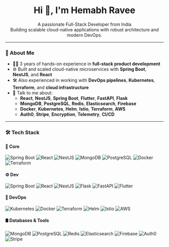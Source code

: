 <h1 align="center">Hi 👋, I'm Hemabh Ravee</h1>

<p align="center">
  A passionate Full-Stack Developer from India<br>
  Building scalable cloud-native applications with robust architecture and modern DevOps.
</p>

---

### 🚀 About Me

- 🧑‍💻 3 years of hands-on experience in **full-stack product development**
- ⚙️ Built and scaled cloud-native microservices with **Spring Boot**, **NestJS**, and **React**
- 🛠️ Also experienced in working with **DevOps pipelines**, **Kubernetes**, **Terraform**, and **cloud infrastructure**
- 💬 Talk to me about:
  - **React**, **NestJS**, **Spring Boot**, **Flutter**, **FastAPI**, **Flask**
  - **MongoDB**, **PostgreSQL**, **Redis**, **Elasticsearch**, **Firebase**
  - **Docker**, **Kubernetes**, **Helm**, **Istio**, **Terraform**, **AWS**
  - **Auth0**, **Stripe**, **Encryption**, **Telemetry**, **CI/CD**

---
### 🛠️ Tech Stack

#### 🧩 Core
![Spring Boot](https://img.shields.io/badge/-SpringBoot-05122A?style=flat&logo=springboot)
![React](https://img.shields.io/badge/-React-05122A?style=flat&logo=react)
![NestJS](https://img.shields.io/badge/-NestJS-05122A?style=flat&logo=nestjs)
![MongoDB](https://img.shields.io/badge/-MongoDB-05122A?style=flat&logo=mongodb)
![PostgreSQL](https://img.shields.io/badge/-PostgreSQL-05122A?style=flat&logo=postgresql)
![Docker](https://img.shields.io/badge/-Docker-05122A?style=flat&logo=docker)
![Terraform](https://img.shields.io/badge/-Terraform-05122A?style=flat&logo=terraform)

#### ⚙️ Dev
![Spring Boot](https://img.shields.io/badge/-SpringBoot-05122A?style=flat&logo=springboot)
![React](https://img.shields.io/badge/-React-05122A?style=flat&logo=react)
![NestJS](https://img.shields.io/badge/-NestJS-05122A?style=flat&logo=nestjs)
![Flask](https://img.shields.io/badge/-Flask-05122A?style=flat&logo=flask)
![FastAPI](https://img.shields.io/badge/-FastAPI-05122A?style=flat&logo=fastapi)
![Flutter](https://img.shields.io/badge/-Flutter-05122A?style=flat&logo=flutter)

#### 🧪 DevOps
![Kubernetes](https://img.shields.io/badge/-Kubernetes-05122A?style=flat&logo=kubernetes)
![Docker](https://img.shields.io/badge/-Docker-05122A?style=flat&logo=docker)
![Terraform](https://img.shields.io/badge/-Terraform-05122A?style=flat&logo=terraform)
![Helm](https://img.shields.io/badge/-Helm-05122A?style=flat&logo=helm)
![Istio](https://img.shields.io/badge/-Istio-05122A?style=flat&logo=istio)
![AWS](https://img.shields.io/badge/-AWS-05122A?style=flat&logo=amazonaws)

#### 🛢️ Databases & Tools
![MongoDB](https://img.shields.io/badge/-MongoDB-05122A?style=flat&logo=mongodb)
![PostgreSQL](https://img.shields.io/badge/-PostgreSQL-05122A?style=flat&logo=postgresql)
![Redis](https://img.shields.io/badge/-Redis-05122A?style=flat&logo=redis)
![Elasticsearch](https://img.shields.io/badge/-Elasticsearch-05122A?style=flat&logo=elasticsearch)
![Firebase](https://img.shields.io/badge/-Firebase-05122A?style=flat&logo=firebase)
![Auth0](https://img.shields.io/badge/-Auth0-05122A?style=flat&logo=auth0)
![Stripe](https://img.shields.io/badge/-Stripe-05122A?style=flat&logo=stripe)
